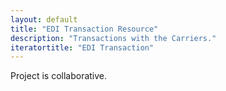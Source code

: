 ```yaml
---
layout: default
title: "EDI Transaction Resource"
description: "Transactions with the Carriers."
iteratortitle: "EDI Transaction"
---
```


Project is collaborative.